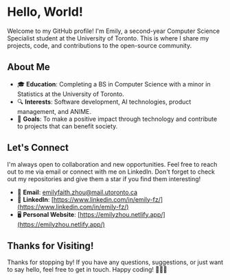 # Hello, World!

Welcome to my GitHub profile! I'm Emily, a second-year Computer Science Specialist student at the University of Toronto. This is where I share my projects, code, and contributions to the open-source community.

## About Me

- 🎓 **Education**: Completing a BS in Computer Science with a minor in Statistics at the University of Toronto.
- 🔍 **Interests**: Software development, AI technologies, product management, and ANIME.
- 🌱 **Goals**: To make a positive impact through technology and contribute to projects that can benefit society.

## Let's Connect

I'm always open to collaboration and new opportunities. Feel free to reach out to me via email or connect with me on LinkedIn. Don't forget to check out my repositories and give them a star if you find them interesting!

- 📧 **Email**: [emilyfaith.zhou@mail.utoronto.ca](mailto:emilyfaith.zhou@mail.utoronto.ca)
- 👥 **LinkedIn**: [https://www.linkedin.com/in/emily-fz/](https://www.linkedin.com/in/emily-fz/)
- 🖥️ **Personal Website**: [https://emilyzhou.netlify.app/](https://emilyzhou.netlify.app/)

## Thanks for Visiting!

Thanks for stopping by! If you have any questions, suggestions, or just want to say hello, feel free to get in touch. Happy coding! 👩🏻‍💻
